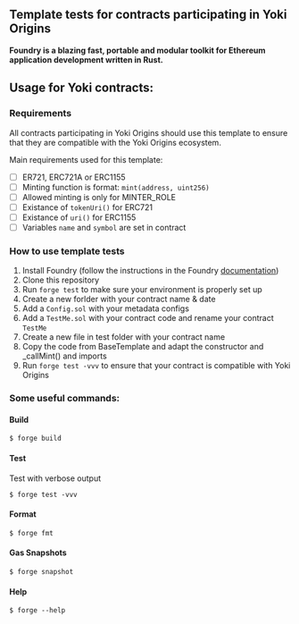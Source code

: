 ## Template tests for contracts participating in Yoki Origins

**Foundry is a blazing fast, portable and modular toolkit for Ethereum application development written in Rust.**

## Usage for Yoki contracts:
### Requirements
All contracts participating in Yoki Origins should use this template to ensure that they are compatible with the Yoki Origins ecosystem.

Main requirements used for this template:
- [ ] ER721, ERC721A or ERC1155
- [ ] Minting function is format: `mint(address, uint256)` 
- [ ] Allowed minting is only for MINTER_ROLE 
- [ ] Existance of `tokenUri()` for ERC721
- [ ] Existance of `uri()` for ERC1155
- [ ] Variables `name` and `symbol` are set in contract

### How to use template tests
1. Install Foundry (follow the instructions in the Foundry [documentation](https://book.getfoundry.sh/getting-started/installation))
2. Clone this repository
3. Run `forge test` to make sure your environment is properly set up
4. Create a new forlder with your contract name & date
5. Add a `Config.sol` with your metadata configs
6. Add a `TestMe.sol` with your contract code and rename your contract `TestMe`
7. Create a new file in test folder with your contract name
8. Copy the code from BaseTemplate and adapt the constructor and _callMint() and imports
9. Run `forge test -vvv` to ensure that your contract is compatible with Yoki Origins

### Some useful commands:

#### Build

```shell
$ forge build
```

#### Test
Test with verbose output
```shell
$ forge test -vvv
```

#### Format

```shell
$ forge fmt
```

#### Gas Snapshots

```shell
$ forge snapshot
```

#### Help

```shell
$ forge --help
```
